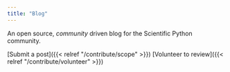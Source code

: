 ```yaml
---
title: "Blog"
---
```


An open source, _community_ driven blog for the Scientific Python community.

[Submit a post]({{< relref "/contribute/scope" >}})
[Volunteer to review]({{< relref "/contribute/volunteer" >}})
